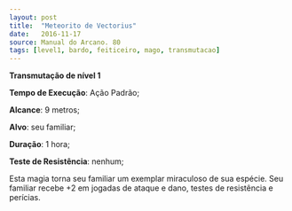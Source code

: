 ```yaml
---
layout: post
title:  "Meteorito de Vectorius"
date:   2016-11-17
source: Manual do Arcano. 80
tags: [level1, bardo, feiticeiro, mago, transmutacao]
---
```


**Transmutação de nível 1**

**Tempo de Execução**: Ação Padrão;

**Alcance**: 9 metros;

**Alvo**: seu familiar;

**Duração**: 1 hora;

**Teste de Resistência**:  nenhum;

Esta magia torna seu familiar um 
exemplar miraculoso de sua espécie. Seu 
familiar recebe +2 em jogadas de ataque 
e dano, testes de resistência e perícias.